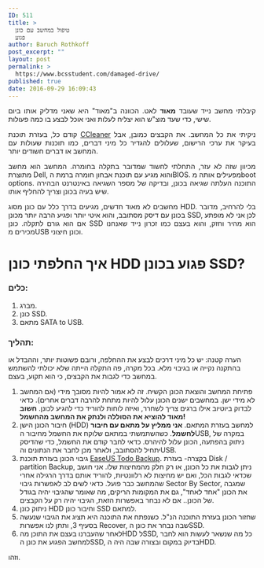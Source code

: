 ```yaml
---
ID: 511
title: >
  טיפול במחשב עם כונן
  פגוע
author: Baruch Rothkoff
post_excerpt: ""
layout: post
permalink: >
  https://www.bcsstudent.com/damaged-drive/
published: true
date: 2016-09-29 16:09:43
---
```

<p style="text-align:justify;">קיבלתי מחשב נייד שעובד <strong>מאוד</strong> לאט. הכוונה ב"מאוד" היא שאני מדליק אותו ביום שישי, כדי שעד מוצ"ש הוא יצליח לעלות ואני אוכל לבצע בו כמה פעולות.</p>

<p style="text-align:justify;">קודם כל, בעזרת תוכנת <a href="http://www.piriform.com/ccleaner" target="_blank" rel="noopener noreferrer">CCleaner</a> ניקיתי את כל המחשב. את הקבצים כמובן, אבל בעיקר את ערכי הרישום, שעלולים להגדיר כל מיני דברים, כמו תוכנות שעולות עם המחשב או דברים חשודים יותר.</p>

<p style="text-align:justify;">מכיוון שזה לא עזר, התחלתי לחשוד שמדובר בתקלה בחומרה. המחשב הוא מחשב מתוצרת Dell, והוא מגיע עם תוכנת אבחון חומרה ברמת הBIOS. מפעילים אותה מboot options. התוכנה העלתה שגיאה בכונן, ובדיקה של מספר השגיאה באינטרנט הבהירה שיש בעיה בכונן וצריך להחליף אותו.</p>

<p style="text-align:justify;">מחשבים לא מאוד חדשים, מגיעים בדרך כלל עם כונן מסוג HDD. בלי להרחיב, מדובר בכונן עם דיסק מסתובב, והוא איטי יותר ופגיע הרבה יותר מכונן SSD, לכן אני לא מופתע אם הוא גורם לתקלה. כונן SSD הוא מהיר וחזק, והוא בעצם כמו זכרון נייד שאנחנו מכירים מUSB וכונן חיצוני.</p>

<h1 style="text-align:justify;">איך החלפתי כונן HDD פגוע בכונן SSD?</h1>

<h3 style="text-align:justify;">כלים:</h3>

<ol>
<li>מברג.</li>
<li>כונן SSD.</li>
<li>מתאם SATA to USB.</li>
</ol>

<h3>תהליך:</h3>

הערה קטנה: יש כל מיני דרכים לבצע את ההחלפה, ורובם פשוטות יותר, וההבדל או בהתקנה נקייה או בגיבוי מלא. בכל מקרה, פה התקלה הייתה שלא יכולתי להשתמש במחשב כדי לגבות את הקבצים, כי הוא תקוע, בעצם.

<ol>
<li>פתיחת המחשב והוצאת הכונן הקשיח. זה לא אמור להיות מסובך מידי (אם המחשב לא מידי ישן. במחשבים ישנים הכונן עלול להיות מתחת להרבה דברים אחרים). כדאי לבדוק ביוטיוב אילו ברגים צריך לשחרר, ואיזה לוחות להוריד כדי להגיע לכונן. <strong>חשוב מאוד להוציא את הסוללה ולנתק את המחשב מהחשמל!</strong></li>
<li>חיבור הכונן הישן (HDD) למחשב בעזרת המתאם. <strong>אני ממליץ על מתאם עם חיבור לחשמל</strong>. כשהשתמשתי במתאם שלוקח את החשמל מחיבור הUSB, במקרה של ניתוק בהפתעה, הכונן עלול להיהרס. כדאי לחבר קודם את החשמל, כדי שהדיסק יתחיל להסתובב, ולאחר מכן לחבר את הנתונים והUSB.</li>
<li>גיבוי הכונן בעזרת תוכנת <a href="http://www.todo-backup.com/" target="_blank" rel="noopener noreferrer">EaseUS Todo Backup</a>. בקצרה- בעזרת Disk / partition Backup, ניתן לגבות את כל הכונן, או רק חלק מהמחיצות שלו. אני חושב שכדאי לגבות הכל, ואם יש מחיצות לא רלוונטיות, להוריד אותם בדרך הרגילה אחרי שהמחשב כבר פועל. כדאי לשים לב לאפשרות גיבוי Sector By Sector, שמגבה את הכונן "אחד לאחד", גם את המקומות הריקים, מה שאומר שהגיבוי יהיה בגודל של הכונן.. אם לא נבחר באפשרות הזאת, הגיבוי יהיה רק על הקבצים.</li>
<li>ניתוק כונן HDD וחיבור כונן SSD למתאם.</li>
<li>שחזור הכונן בעזרת התוכנה הנ"ל. כשנפתח את התוכנה היא תציג את הגיבוי שנעשה בסעיף 3, ותתן לנו אפשרות Recover, שבה נבחר את כונן הSSD.</li>
<li>לאחר שהעברנו בעצם את התוכן מהHDD לSSD, כל מה שנשאר לעשות הוא לחבר למחשב הפגוע את כונן הSSD, בדיוק במקום ובצורה שבה היה הHDD.</li>
</ol>

וזהו.